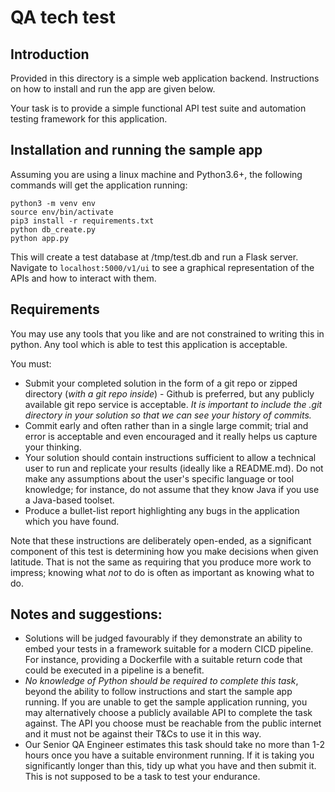# QA tech test

## Introduction

Provided in this directory is a simple web application backend.  Instructions on how to install and run the app are given below.

Your task is to provide a simple functional API test suite and automation testing framework for this application.


## Installation and running the sample app

Assuming you are using a linux machine and Python3.6+, the following commands will get the application running:

```
python3 -m venv env
source env/bin/activate
pip3 install -r requirements.txt
python db_create.py
python app.py
```

This will create a test database at /tmp/test.db and run a Flask server.  Navigate to `localhost:5000/v1/ui` to see a graphical representation of the APIs and how to interact with them.

## Requirements

You may use any tools that you like and are not constrained to writing this in python. Any tool which is able to test this application is acceptable.

You must:
* Submit your completed solution in the form of a git repo or zipped directory (_with a git repo inside_) - Github is preferred, but any publicly available git repo service is acceptable. _It is important to include the .git directory in your solution so that we can see your history of commits._
* Commit early and often rather than in a single large commit;  trial and error is acceptable and even encouraged and it really helps us capture your thinking.
* Your solution should contain instructions sufficient to allow a technical user to run and replicate your results (ideally like a README.md).  Do not make any assumptions about the user's specific language or tool knowledge;  for instance, do not assume that they know Java if you use a Java-based toolset.  
* Produce a bullet-list report highlighting any bugs in the application which you have found.

Note that these instructions are deliberately open-ended, as a significant component of this test is determining how you make decisions when given latitude. That is not the same as requiring that you produce more work to impress;  knowing what _not_ to do is often as important as knowing what to do.

## Notes and suggestions:
* Solutions will be judged favourably if they demonstrate an ability to embed your tests in a framework suitable for a modern CICD pipeline. For instance, providing a Dockerfile with a suitable return code that could be executed in a pipeline is a benefit.
* _No knowledge of Python should be required to complete this task_, beyond the ability to follow instructions and start the sample app running. If you are unable to get the sample application running, you may alternatively choose a publicly available API to complete the task against. The API you choose must be reachable from the public internet and it must not be against their T&Cs to use it in this way.
* Our Senior QA Engineer estimates this task should take no more than 1-2 hours once you have a suitable environment running. If it is taking you significantly longer than this, tidy up what you have and then submit it. This is not supposed to be a task to test your endurance.
